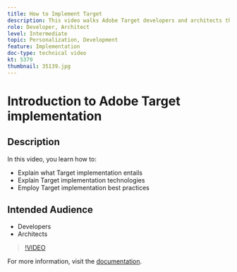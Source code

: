 ```yaml
---
title: How to Implement Target
description: This video walks Adobe Target developers and architects through Target implementation. Watch this video to learn the different Target implementation technologies and employ Target implementation best practices.
role: Developer, Architect
level: Intermediate
topic: Personalization, Development
feature: Implementation
doc-type: technical video
kt: 5379
thumbnail: 35139.jpg
---
```


# Introduction to Adobe Target implementation

## Description

In this video, you learn how to:

* Explain what Target implementation entails
* Explain Target implementation technologies
* Employ Target implementation best practices

## Intended Audience

* Developers
* Architects

>[!VIDEO](https://video.tv.adobe.com/v/35139/?quality=12)

For more information, visit the [documentation](https://docs.adobe.com/content/help/en/target/using/implement-target/implementing-target.html).
